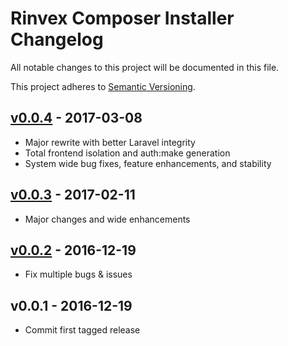 # Rinvex Composer Installer Changelog

All notable changes to this project will be documented in this file.

This project adheres to [Semantic Versioning](CONTRIBUTING.md).


## [v0.0.4] - 2017-03-08
- Major rewrite with better Laravel integrity
- Total frontend isolation and auth:make generation
- System wide bug fixes, feature enhancements, and stability

## [v0.0.3] - 2017-02-11
- Major changes and wide enhancements

## [v0.0.2] - 2016-12-19
- Fix multiple bugs & issues

## v0.0.1 - 2016-12-19
- Commit first tagged release

[v0.0.4]: https://github.com/rinvex/fort/compare/v0.0.3...0.0.4
[v0.0.3]: https://github.com/rinvex/fort/compare/v0.0.2...0.0.3
[v0.0.2]: https://github.com/rinvex/fort/compare/v0.0.1...0.0.2
